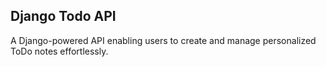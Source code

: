 ## Django Todo API 

A Django-powered API enabling users to create and manage personalized ToDo notes effortlessly.

